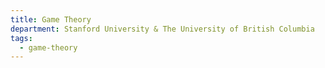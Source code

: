 ```yaml
---
title: Game Theory
department: Stanford University & The University of British Columbia
tags:
  - game-theory
---
```

